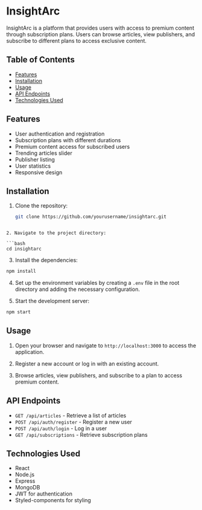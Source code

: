 # InsightArc

InsightArc is a platform that provides users with access to premium content through subscription plans. Users can browse articles, view publishers, and subscribe to different plans to access exclusive content.

## Table of Contents

-   [Features](#features)
-   [Installation](#installation)
-   [Usage](#usage)
-   [API Endpoints](#api-endpoints)
-   [Technologies Used](#technologies-used)

## Features

-   User authentication and registration
-   Subscription plans with different durations
-   Premium content access for subscribed users
-   Trending articles slider
-   Publisher listing
-   User statistics
-   Responsive design

## Installation

1. Clone the repository:

    ```bash
    git clone https://github.com/yourusername/insightarc.git
    ```

````

2. Navigate to the project directory:

```bash
cd insightarc
````

3. Install the dependencies:

```bash
npm install
```

4. Set up the environment variables by creating a `.env` file in the root directory and adding the necessary configuration.

5. Start the development server:

```bash
npm start
```

## Usage

1. Open your browser and navigate to `http://localhost:3000` to access the application.

2. Register a new account or log in with an existing account.

3. Browse articles, view publishers, and subscribe to a plan to access premium content.

## API Endpoints

-   `GET /api/articles` - Retrieve a list of articles
-   `POST /api/auth/register` - Register a new user
-   `POST /api/auth/login` - Log in a user
-   `GET /api/subscriptions` - Retrieve subscription plans

## Technologies Used

-   React
-   Node.js
-   Express
-   MongoDB
-   JWT for authentication
-   Styled-components for styling
